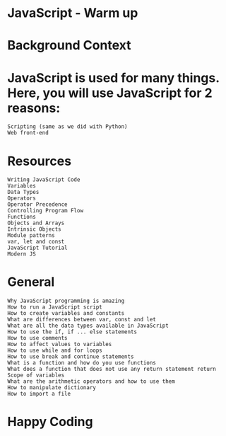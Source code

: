 # JavaScript - Warm up
# Background Context
#    JavaScript is used for many things. Here, you will use JavaScript for 2 reasons:

    Scripting (same as we did with Python)
    Web front-end
# Resources
    Writing JavaScript Code
    Variables
    Data Types
    Operators
    Operator Precedence
    Controlling Program Flow
    Functions
    Objects and Arrays
    Intrinsic Objects
    Module patterns
    var, let and const
    JavaScript Tutorial
    Modern JS
# General
    Why JavaScript programming is amazing
    How to run a JavaScript script
    How to create variables and constants
    What are differences between var, const and let
    What are all the data types available in JavaScript
    How to use the if, if ... else statements
    How to use comments
    How to affect values to variables
    How to use while and for loops
    How to use break and continue statements
    What is a function and how do you use functions
    What does a function that does not use any return statement return
    Scope of variables
    What are the arithmetic operators and how to use them
    How to manipulate dictionary
    How to import a file

# Happy Coding
